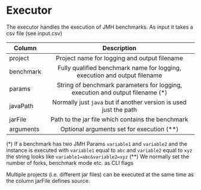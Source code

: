 # Executor

The executor handles the execution of JMH benchmarks. As input it takes a csv file (see input.csv)

| Column        | Description           |
| ------------- |:-------------:|
| project | Project name for logging and output filename |
| benchmark | Fully qualified benchmark name for logging, execution and output filename |
| params | String of benchmark parameters for logging, execution and output filename (*) |
| javaPath | Normally just `java` but if another version is used just the path |
| jarFile | Path to the jar file which contains the benchmark |
| arguments | Optional arguments set for execution (**) |

(*) If a benchmark has two JMH Params `variable1` and `variable2` and the instance is executed with  `variable1` equal to `abc` and `variable2` equal to `xyz` the string looks like `variable1=abc&variable2=xyz`
(**) We normally set the number of forks, benchmark mode etc. as CLI flags

Multiple projects (i.e. different jar files) can be executed at the same time as the column jarFile defines source.